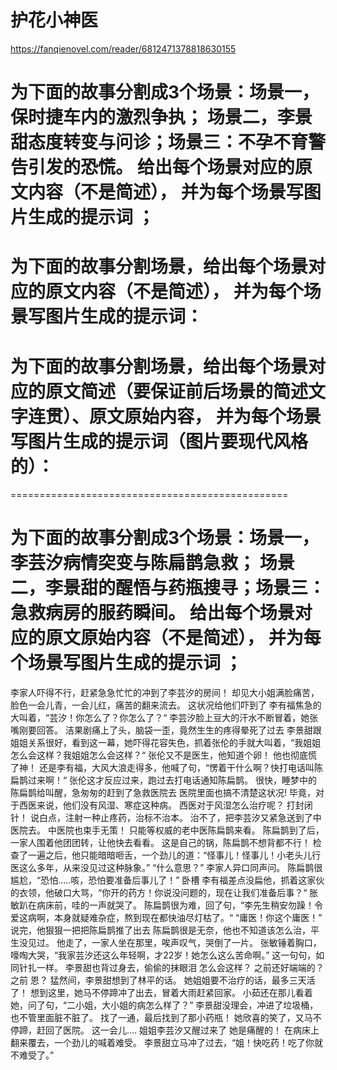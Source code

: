 # 护花小神医 

https://fanqienovel.com/reader/6812471378818630155

# 为下面的故事分割成3个场景：场景一，保时捷车内的激烈争执； 场景二，李景甜态度转变与问诊；场景三：不孕不育警告引发的恐慌。  给出每个场景对应的原文内容（不是简述）， 并为每个场景写图片生成的提示词 ；

 
# 为下面的故事分割场景，给出每个场景对应的原文内容（不是简述）， 并为每个场景写图片生成的提示词：


 
# 为下面的故事分割场景，给出每个场景对应的原文简述（要保证前后场景的简述文字连贯）、原文原始内容， 并为每个场景写图片生成的提示词（图片要现代风格的）：

================================================

# 为下面的故事分割成3个场景：场景一，李芸汐病情突变与陈扁鹊急救； 场景二，李景甜的醒悟与药瓶搜寻；场景三：急救病房的服药瞬间。 给出每个场景对应的原文原始内容（不是简述）， 并为每个场景写图片生成的提示词 ；


李家人吓得不行，赶紧急急忙忙的冲到了李芸汐的房间！
却见大小姐满脸痛苦，脸色一会儿青，一会儿红，痛苦的翻来流去。
这状况给他们吓到了
李有福焦急的大叫着，“芸汐！你怎么了？你怎么了？“
李芸汐脸上豆大的汗水不断冒着，她张嘴刚要回答。
洁果剧痛上了头，脑袋一歪，竟然生生的疼得晕死了过去
李景甜跟姐姐关系很好，看到这一幕，她吓得花容失色，抓着张伦的手就大叫着，“我姐姐怎么会这样？我姐姐怎么会这样？“
张伦又不是医生，他知道个卵！
他也彻底慌了神！
还是李有福，大风大浪走得多，他喊了句，“愣着干什么啊？快打电话叫陈扁鹊过来啊！“
张伦这才反应过来，跑过去打电话通知陈扁鹊。
很快，睡梦中的陈扁鹊给叫醒，急匆匆的赶到了急救医院去
医院里面也搞不清楚这状况!
毕竟，对于西医来说，他们没有风湿、寒症这种病。
西医对于风湿怎么治疗呢？
打封闭针！
说白点，注射一种止疼药，治标不治本。
治不了，把李芸汐又紧急送到了中医院去。
中医院也束手无策！
只能等权威的老中医陈扁鹊来看。
陈扁鹊到了后，一家人围着他团团转，让他快去看看。
这是自己的锅，陈扁鹊不想背都不行！
检查了一遍之后，他只能暗暗咂舌，一个劲儿的道：“怪事儿！怪事儿！小老头儿行医这么多年，从来没见过这种脉象。”
“什么意思？”
李家人异口同声问。
陈扁鹊很尴尬，“恐怕.….咳，恐怕要准备后事儿了！”
卧槽
李有福差点没扁他，抓着这家伙的衣领，他破口大骂，“你开的药方！你说没问题的，现在让我们准备后事？“
胀敏趴在病床前，哇的一声就哭了。
陈扁鹊很为难，回了句，“李先生稍安勿躁！令爱这病啊，本身就疑难杂症，熬到现在都快油尽灯枯了。“
“庸医！你这个庸医！”
说完，他狠狠一把把陈扁鹊推了出去
陈扁鹊很是无奈，他也不知道该怎么治，平生没见过。
他走了，一家人坐在那里，唉声叹气，哭倒了一片。
张敏锤着胸口，嚎啕大哭，“我家芸汐还这么年轻啊，才22岁！她怎么这么苦命啊。”
这一句句，如同针扎一样。
李景甜也背过身去，偷偷的抹眼泪
怎么会这样？
之前还好端端的？
之前
恩？
猛然间，李景甜想到了林平的话。
她姐姐要不治疗的话，最多三天活了！
想到这里，她马不停蹄冲了出去，冒着大雨赶紧回家。
小茹还在那儿看着她，问了句，“二小姐，大小姐的病怎么样了？”
李景甜没理会，冲进了垃圾桶，也不管里面脏不脏了。
找了一通，最后找到了那小药瓶！
她欣喜的笑了，又马不停蹄，赶回了医院。
这一会儿.…
姐姐李芸汐又醒过来了
她是痛醒的！
在病床上翻来覆去，一个劲儿的喊着难受。
李景甜立马冲了过去，“姐！快吃药！吃了你就不难受了。”